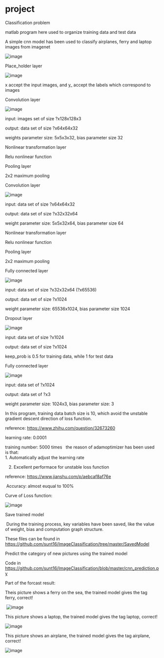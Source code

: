 # project
Classification problem 

matlab program here used to organize training data and test data

A simple cnn model has been used to classify airplanes, ferry and laptop images from imagenet

![image](https://github.com/sunt16/ImageClassification/blob/master/picture/pic.png)

Place_holder layer

![image](https://github.com/sunt16/ImageClassification/blob/master/picture/pic2.png)

  x accept the input images, and y_ accept the labels which correspond to images

Convolution layer

![image](https://github.com/sunt16/ImageClassification/blob/master/picture/pic3.png)
 
  input: images set of size ?x128x128x3
  
  output: data set of size ?x64x64x32
  
  weights parameter size: 5x5x3x32, bias parameter size 32

Nonlinear transformation layer

  Relu nonlinear function

Pooling layer
   
  2x2 maximum pooling

Convolution layer

![image](https://github.com/sunt16/ImageClassification/blob/master/picture/pic4.png)

  input: data set of size ?x64x64x32
  
  output: data set of size ?x32x32x64
  
  weight parameter size: 5x5x32x64, bias parameter size 64

Nonlinear transformation layer

  Relu nonlinear function
  
Pooling layer

  2x2 maximum pooling

Fully connected layer

![image](https://github.com/sunt16/ImageClassification/blob/master/picture/pic5.png)

  input: data set of size ?x32x32x64 (?x65536)

  output: data set of size ?x1024
  
  weight parameter size: 65536x1024, bias parameter size 1024
  
Dropout layer
  
![image](https://github.com/sunt16/ImageClassification/blob/master/picture/pic6.png)
  
  input: data set of size ?x1024
  
  output: data set of size ?x1024
  
  keep_prob is 0.5 for training data, while 1 for test data
  
Fully connected layer

![image](https://github.com/sunt16/ImageClassification/blob/master/picture/pic7.png)

  input: data set of ?x1024
  
  output: data set of ?x3
  
  weight parameter size: 1024x3, bias parameter size: 3
  
  In this program, training data batch size is 10, which avoid the unstable gradient descent direction of loss function.
  
  reference: https://www.zhihu.com/question/32673260
  
  learning rate: 0.0001
  
  training number: 5000 times
  
  the reason of adamoptimizer has been used is that:
    
    1. Automatically adjust the learning rate
    
    2. Excellent performace for unstable loss function
    
  reference: https://www.jianshu.com/p/aebcaf8af76e
    
  Accuracy: almost euqual to 100%
  
  Curve of Loss function:
  
  ![image](https://github.com/sunt16/ImageClassification/blob/master/picture/pic1.png)
    
Save trained model
  
  During the training process, key variables have been saved, like the value of weight, bias and computation graph structure.
  
  These files can be found in https://github.com/sunt16/ImageClassification/tree/master/SavedModel
  
Predict the category of new pictures using the trained model
  
  Code in https://github.com/sunt16/ImageClassification/blob/master/cnn_prediction.py
  
  Part of the forcast result:
  
  Theis picture shows a ferry on the sea, the trained model gives the tag ferry, correct!
  
  ![image](https://github.com/sunt16/ImageClassification/blob/master/picture/pic8.png)
  
  This picture shows a laptop, the trained model gives the tag laptop, correct!
  
  ![image](https://github.com/sunt16/ImageClassification/blob/master/picture/pic9.png)
  
  This picture shows an airplane, the trained model gives the tag airplane, correct! 
  
  ![image](https://github.com/sunt16/ImageClassification/blob/master/picture/pic11.png)
